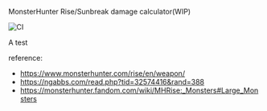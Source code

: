 MonsterHunter Rise/Sunbreak damage calculator(WIP)

![CI](https://github.com/mason478/MHR-DmgCal/actions/workflows/node.js.yml/badge.svg)

A test

reference:

- https://www.monsterhunter.com/rise/en/weapon/
- https://ngabbs.com/read.php?tid=32574416&rand=388
- https://monsterhunter.fandom.com/wiki/MHRise:_Monsters#Large_Monsters
